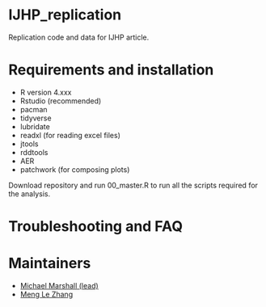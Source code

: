 # IJHP_replication
Replication code and data for IJHP article.

# Requirements and installation
- R version 4.xxx 
- Rstudio (recommended)
- pacman
- tidyverse
- lubridate
- readxl (for reading excel files)
- jtools
- rddtools
- AER
- patchwork (for composing plots)

Download repository and run 00_master.R to run all the scripts required for the analysis.  

# Troubleshooting and FAQ

# Maintainers 

- [Michael Marshall (lead)](https://github.com/michael-s-marshall) 
- [Meng Le Zhang]() 